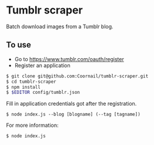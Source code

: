 Tumblr scraper
==============
Batch download images from a Tumblr blog.

To use
------
* Go to https://www.tumblr.com/oauth/register
* Register an application

```sh
$ git clone git@github.com:Coornail/tumblr-scraper.git
$ cd tumblr-scraper
$ npm install
$ $EDITOR config/tumblr.json
```
Fill in application credentials got after the registration.

```
$ node index.js --blog [blogname] (--tag [tagname])
```

For more information:
```sh
$ node index.js
```
